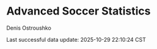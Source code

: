 # Advanced Soccer Statistics
Denis Ostroushko

<!-- gfm -->

Last successful data update: 2025-10-29 22:10:24 CST
